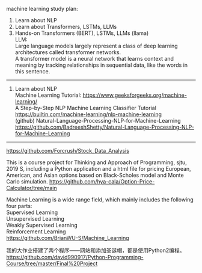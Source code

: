 machine learning study plan:   
1. Learn about NLP  
2. Learn about Transformers, LSTMs, LLMs  
3. Hands-on Transformers (BERT), LSTMs, LLMs (llama)  
LLM:  
Large language models largely represent a class of deep learning architectures called transformer networks.  
A transformer model is a neural network that learns context and meaning by tracking relationships in sequential data, like the words in this sentence.

---
1. Learn about NLP  
Machine Learning Tutorial:  https://www.geeksforgeeks.org/machine-learning/    
A Step-by-Step NLP Machine Learning Classifier Tutorial  https://builtin.com/machine-learning/nlp-machine-learning  
(github) Natural-Language-Processing-NLP-for-Machine-Learning  https://github.com/BadreeshShetty/Natural-Language-Processing-NLP-for-Machine-Learning  


----- 
https://github.com/Forcrush/Stock_Data_Analysis  

This is a course project for Thinking and Approach of Programming, sjtu, 2019 S, including a Python application and a html file for pricing European, American, and Asian options based on Black-Scholes model and Monte Carlo simulation. https://github.com/hya-cala/Option-Price-Calculator/tree/main  

Machine Learning is a wide range field, which mainly includes the following four parts:  
Supervised Learning  
Unsupervised Learning  
Weakly Supervised Learning  
Reinforcement Learning  
https://github.com/BrianWU-S/Machine_Learning     

我的大作业搭建了两个程序——网站和添加圣诞帽，都是使用Python2编程。  https://github.com/david990917/Python-Programming-Course/tree/master/Final%20Project  

